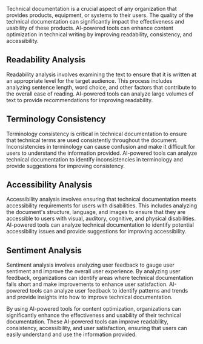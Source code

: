 
Technical documentation is a crucial aspect of any organization that provides products, equipment, or systems to their users. The quality of the technical documentation can significantly impact the effectiveness and usability of these products. AI-powered tools can enhance content optimization in technical writing by improving readability, consistency, and accessibility.

Readability Analysis
--------------------

Readability analysis involves examining the text to ensure that it is written at an appropriate level for the target audience. This process includes analyzing sentence length, word choice, and other factors that contribute to the overall ease of reading. AI-powered tools can analyze large volumes of text to provide recommendations for improving readability.

Terminology Consistency
-----------------------

Terminology consistency is critical in technical documentation to ensure that technical terms are used consistently throughout the document. Inconsistencies in terminology can cause confusion and make it difficult for users to understand the information provided. AI-powered tools can analyze technical documentation to identify inconsistencies in terminology and provide suggestions for improving consistency.

Accessibility Analysis
----------------------

Accessibility analysis involves ensuring that technical documentation meets accessibility requirements for users with disabilities. This includes analyzing the document's structure, language, and images to ensure that they are accessible to users with visual, auditory, cognitive, and physical disabilities. AI-powered tools can analyze technical documentation to identify potential accessibility issues and provide suggestions for improving accessibility.

Sentiment Analysis
------------------

Sentiment analysis involves analyzing user feedback to gauge user sentiment and improve the overall user experience. By analyzing user feedback, organizations can identify areas where technical documentation falls short and make improvements to enhance user satisfaction. AI-powered tools can analyze user feedback to identify patterns and trends and provide insights into how to improve technical documentation.

By using AI-powered tools for content optimization, organizations can significantly enhance the effectiveness and usability of their technical documentation. These AI-powered tools can improve readability, consistency, accessibility, and user satisfaction, ensuring that users can easily understand and use the information provided.
